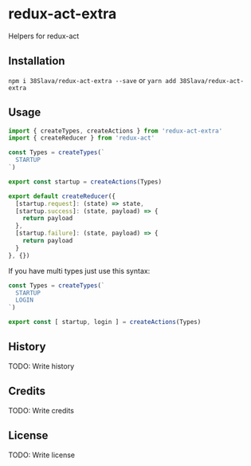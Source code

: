 # redux-act-extra

Helpers for redux-act

## Installation

`npm i 38Slava/redux-act-extra --save`
or
`yarn add 38Slava/redux-act-extra`

## Usage

```javascript
import { createTypes, createActions } from 'redux-act-extra'
import { createReducer } from 'redux-act'

const Types = createTypes(`
  STARTUP
`)

export const startup = createActions(Types)

export default createReducer({
  [startup.request]: (state) => state,
  [startup.success]: (state, payload) => {
    return payload
  },
  [startup.failure]: (state, payload) => {
    return payload
  }
}, {})
```

If you have multi types just use this syntax:
```javascript
const Types = createTypes(`
  STARTUP
  LOGIN
`)

export const [ startup, login ] = createActions(Types)
```
## History

TODO: Write history

## Credits

TODO: Write credits

## License

TODO: Write license
